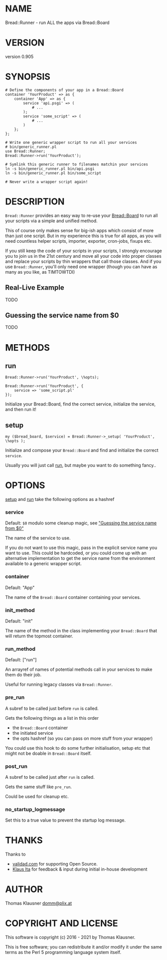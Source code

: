 # NAME

Bread::Runner - run ALL the apps via Bread::Board

# VERSION

version 0.905

# SYNOPSIS

    # Define the components of your app in a Bread::Board
    container 'YourProduct' => as {
        container 'App' => as {
            service 'api.psgi' => (
                # ...
            );
            service 'some_script' => (
                # ...
            )
        };
    };

    # Write one generic wrapper script to run all your services
    # bin/generic_runner.pl
    use Bread::Runner;
    Bread::Runner->run('YourProduct');

    # Symlink this generic runner to filenames matchin your services
    ln -s bin/generic_runner.pl bin/api.psgi
    ln -s bin/generic_runner.pl bin/some_script

    # Never write a wrapper script again!

# DESCRIPTION

`Bread::Runner` provides an easy way to re-use your [Bread::Board](https://metacpan.org/pod/Bread%3A%3ABoard)
to run all your scripts via a simple and unified method.

This of course only makes sense for big-ish apps which consist of more
than just one script. But in my experience this is true for all apps,
as you will need countless helper scripts, importer, exporter,
cron-jobs, fixups etc.

If you still keep the code of your scripts in your scripts, I strongly
encourage you to join us in the 21st century and move all your code
into proper classes and replace your scripts by thin wrappers that
call those classes. And if you use `Bread::Runner`, you'll only need
one wrapper (though you can have as many as you like, as TIMTOWTDI)

## Real-Live Example

TODO

## Guessing the service name from $0

TODO

# METHODS

## run

    Bread::Runner->run('YourProduct', \%opts);

    Bread::Runner->run('YourProduct', {
        service => 'some_script.pl'
    });

Initialize your Bread::Board, find the correct service, initialize the
service, and then run it!

## setup

    my ($bread_board, $service) = Bread::Runner->_setup( 'YourProduct',  \%opts );

Initialize and compose your `Bread::Board` and find and initialize the correct `service`.

Usually you will just call [run](https://metacpan.org/pod/run), but maybe you want to do something fancy..

# OPTIONS

[setup](https://metacpan.org/pod/setup) and [run](https://metacpan.org/pod/run) take the following options as a hashref

### service

Default: `$0` modulo some cleanup magic, see ["Guessing the service name from $0"](#guessing-the-service-name-from-0)

The name of the service to use.

If you do not want to use this magic, pass in the explicit service
name you want to use. This could be hardcoded, or you could come up
with an alternative implementation to get the service name from the
environment available to a generic wrapper script.

### container

Default: "App"

The name of the `Bread::Board` container containing your services.

### init\_method

Default: "init"

The name of the method in the class implementing your `Bread::Board`
that will return the topmost container.

### run\_method

Default: \["run"\]

An arrayref of names of potential methods call in your services to
make them do their job.

Useful for running legacy classes via `Bread::Runner`.

### pre\_run

A subref to be called just before `run` is called.

Gets the following things as a list in this order

- the `Bread::Board` container
- the initiated service
- the opts hashref (so you can pass on more stuff from your wrapper)

You could use this hook to do some further initialisation, setup etc
that might not be doable in `Bread::Board` itself.

### post\_run

A subref to be called just after `run` is called.

Gets the same stuff like `pre_run`.

Could be used for cleanup etc.

### no\_startup\_logmessage

Set this to a true value to prevent the startup log message.

# THANKS

Thanks to

- [validad.com](http://www.validad.com/) for supporting Open Source.
- [Klaus Ita](https://metacpan.org/author/KOKI) for feedback & input during initial in-house development

# AUTHOR

Thomas Klausner <domm@plix.at>

# COPYRIGHT AND LICENSE

This software is copyright (c) 2016 - 2021 by Thomas Klausner.

This is free software; you can redistribute it and/or modify it under
the same terms as the Perl 5 programming language system itself.
